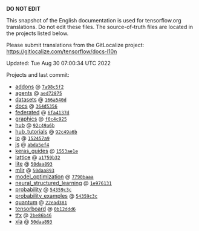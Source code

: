 __DO NOT EDIT__

This snapshot of the English documentation is used for tensorflow.org
translations. Do not edit these files. The source-of-truth files are located in
the projects listed below.

Please submit translations from the GitLocalize project: https://gitlocalize.com/tensorflow/docs-l10n

Updated: Tue Aug 30 07:00:34 UTC 2022

Projects and last commit:

- [addons](https://github.com/tensorflow/addons/tree/master/docs) @ <a href='https://github.com/tensorflow/addons/commit/7a98c5f2f940784b7480d736051be65040ed5fca'><code>7a98c5f2</code></a>
- [agents](https://github.com/tensorflow/agents/tree/master/docs) @ <a href='https://github.com/tensorflow/agents/commit/aed72875250e38637a1e4c778f10a080f81268a9'><code>aed72875</code></a>
- [datasets](https://github.com/tensorflow/datasets/tree/master/docs) @ <a href='https://github.com/tensorflow/datasets/commit/166a540dd788c95b633f42aad3a3c2005016b6d0'><code>166a540d</code></a>
- [docs](https://github.com/tensorflow/docs/tree/master/site/en) @ <a href='https://github.com/tensorflow/docs/commit/364d53560a76275f117f7846c35aa4fe8be9728a'><code>364d5356</code></a>
- [federated](https://github.com/tensorflow/federated/tree/main/docs) @ <a href='https://github.com/tensorflow/federated/commit/6fa4137d5485c119560a6363c705b76aa29237b1'><code>6fa4137d</code></a>
- [graphics](https://github.com/tensorflow/graphics/tree/master/tensorflow_graphics/g3doc) @ <a href='https://github.com/tensorflow/graphics/commit/f0c4c9256c9b1a6a5337762d763e4910631c65c4'><code>f0c4c925</code></a>
- [hub](https://github.com/tensorflow/hub/tree/master/docs) @ <a href='https://github.com/tensorflow/hub/commit/92c49a6bce618e6581781108441291168b0a5a86'><code>92c49a6b</code></a>
- [hub_tutorials](https://github.com/tensorflow/hub/tree/master/examples/colab) @ <a href='https://github.com/tensorflow/hub/commit/92c49a6bce618e6581781108441291168b0a5a86'><code>92c49a6b</code></a>
- [io](https://github.com/tensorflow/io/tree/master/docs) @ <a href='https://github.com/tensorflow/io/commit/152457a913a76413925ef5f0cf35ce89b9addcde'><code>152457a9</code></a>
- [js](https://github.com/tensorflow/tfjs-website/tree/master/docs) @ <a href='https://github.com/tensorflow/tfjs-website/commit/abda5ef4621d1022ec25a417f3011954318ab6b9'><code>abda5ef4</code></a>
- [keras_guides](https://github.com/tensorflow/docs/tree/snapshot-keras/site/en/guide/keras) @ <a href='https://github.com/tensorflow/docs/commit/1553ae1e4a149be71703e2ee60173b3d1e0e8c00'><code>1553ae1e</code></a>
- [lattice](https://github.com/tensorflow/lattice/tree/master/docs) @ <a href='https://github.com/tensorflow/lattice/commit/a1759b3243131cafca37d46b1977362dec8abee3'><code>a1759b32</code></a>
- [lite](https://github.com/tensorflow/tensorflow/tree/master/tensorflow/lite/g3doc) @ <a href='https://github.com/tensorflow/tensorflow/commit/50daa893a22e8f2d8f2d97bf3d94d823dcca32bb'><code>50daa893</code></a>
- [mlir](https://github.com/tensorflow/tensorflow/tree/master/tensorflow/compiler/mlir/g3doc) @ <a href='https://github.com/tensorflow/tensorflow/commit/50daa893a22e8f2d8f2d97bf3d94d823dcca32bb'><code>50daa893</code></a>
- [model_optimization](https://github.com/tensorflow/model-optimization/tree/master/tensorflow_model_optimization/g3doc) @ <a href='https://github.com/tensorflow/model-optimization/commit/7790baaa8b175768d0a9981452e12375cdb92736'><code>7790baaa</code></a>
- [neural_structured_learning](https://github.com/tensorflow/neural-structured-learning/tree/master/g3doc) @ <a href='https://github.com/tensorflow/neural-structured-learning/commit/1e9761315153c88a9bfdebd7d081dac7fea3fedd'><code>1e976131</code></a>
- [probability](https://github.com/tensorflow/probability/tree/main/tensorflow_probability/g3doc) @ <a href='https://github.com/tensorflow/probability/commit/54359c3c806400fe89db9b9a7500a0ec8517cc85'><code>54359c3c</code></a>
- [probability_examples](https://github.com/tensorflow/probability/tree/main/tensorflow_probability/examples/jupyter_notebooks) @ <a href='https://github.com/tensorflow/probability/commit/54359c3c806400fe89db9b9a7500a0ec8517cc85'><code>54359c3c</code></a>
- [quantum](https://github.com/tensorflow/quantum/tree/master/docs) @ <a href='https://github.com/tensorflow/quantum/commit/22ead381acb6446d11b4be17e03d8a57fe59a429'><code>22ead381</code></a>
- [tensorboard](https://github.com/tensorflow/tensorboard/tree/master/docs) @ <a href='https://github.com/tensorflow/tensorboard/commit/0b12ddd6eb3b81d675ab12153d9ea9b0512caffb'><code>0b12ddd6</code></a>
- [tfx](https://github.com/tensorflow/tfx/tree/master/docs) @ <a href='https://github.com/tensorflow/tfx/commit/2be86b46417fb95971ce4c4f9eabb5389dbc75d3'><code>2be86b46</code></a>
- [xla](https://github.com/tensorflow/tensorflow/tree/master/tensorflow/compiler/xla/g3doc) @ <a href='https://github.com/tensorflow/tensorflow/commit/50daa893a22e8f2d8f2d97bf3d94d823dcca32bb'><code>50daa893</code></a>

